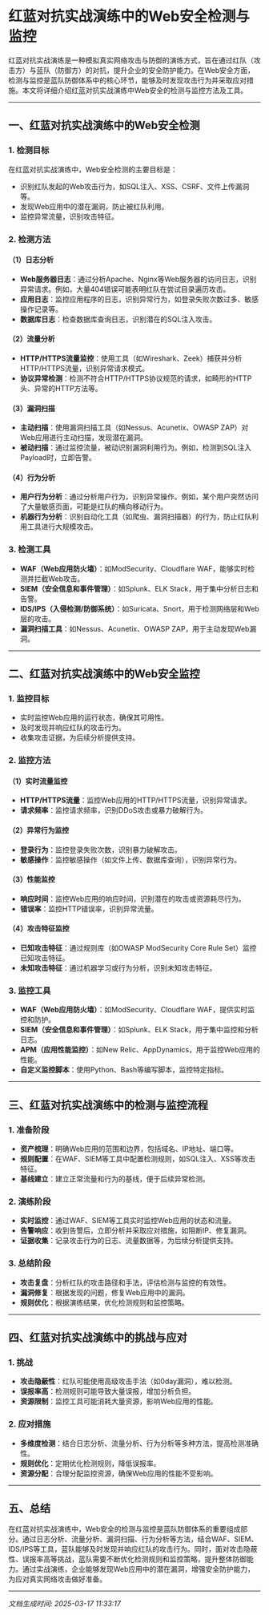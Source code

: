 # 红蓝对抗实战演练中的Web安全检测与监控

红蓝对抗实战演练是一种模拟真实网络攻击与防御的演练方式，旨在通过红队（攻击方）与蓝队（防御方）的对抗，提升企业的安全防护能力。在Web安全方面，检测与监控是蓝队防御体系中的核心环节，能够及时发现攻击行为并采取应对措施。本文将详细介绍红蓝对抗实战演练中Web安全的检测与监控方法及工具。

---

## 一、红蓝对抗实战演练中的Web安全检测

### 1. **检测目标**
在红蓝对抗实战演练中，Web安全检测的主要目标是：
- 识别红队发起的Web攻击行为，如SQL注入、XSS、CSRF、文件上传漏洞等。
- 发现Web应用中的潜在漏洞，防止被红队利用。
- 监控异常流量，识别攻击特征。

### 2. **检测方法**
#### （1）日志分析
- **Web服务器日志**：通过分析Apache、Nginx等Web服务器的访问日志，识别异常请求。例如，大量404错误可能表明红队在尝试目录遍历攻击。
- **应用日志**：监控应用程序的日志，识别异常行为，如登录失败次数过多、敏感操作记录等。
- **数据库日志**：检查数据库查询日志，识别潜在的SQL注入攻击。

#### （2）流量分析
- **HTTP/HTTPS流量监控**：使用工具（如Wireshark、Zeek）捕获并分析HTTP/HTTPS流量，识别异常请求模式。
- **协议异常检测**：检测不符合HTTP/HTTPS协议规范的请求，如畸形的HTTP头、异常的HTTP方法等。

#### （3）漏洞扫描
- **主动扫描**：使用漏洞扫描工具（如Nessus、Acunetix、OWASP ZAP）对Web应用进行主动扫描，发现潜在漏洞。
- **被动扫描**：通过监控流量，被动识别漏洞利用行为。例如，检测到SQL注入Payload时，立即告警。

#### （4）行为分析
- **用户行为分析**：通过分析用户行为，识别异常操作。例如，某个用户突然访问了大量敏感页面，可能是红队的横向移动行为。
- **机器行为分析**：识别自动化工具（如爬虫、漏洞扫描器）的行为，防止红队利用工具进行大规模攻击。

### 3. **检测工具**
- **WAF（Web应用防火墙）**：如ModSecurity、Cloudflare WAF，能够实时检测并拦截Web攻击。
- **SIEM（安全信息和事件管理）**：如Splunk、ELK Stack，用于集中分析日志和告警。
- **IDS/IPS（入侵检测/防御系统）**：如Suricata、Snort，用于检测网络层和Web层的攻击。
- **漏洞扫描工具**：如Nessus、Acunetix、OWASP ZAP，用于主动发现Web漏洞。

---

## 二、红蓝对抗实战演练中的Web安全监控

### 1. **监控目标**
- 实时监控Web应用的运行状态，确保其可用性。
- 及时发现并响应红队的攻击行为。
- 收集攻击证据，为后续分析提供支持。

### 2. **监控方法**
#### （1）实时流量监控
- **HTTP/HTTPS流量**：监控Web应用的HTTP/HTTPS流量，识别异常请求。
- **请求频率**：监控请求频率，识别DDoS攻击或暴力破解行为。

#### （2）异常行为监控
- **登录行为**：监控登录失败次数，识别暴力破解攻击。
- **敏感操作**：监控敏感操作（如文件上传、数据库查询），识别异常行为。

#### （3）性能监控
- **响应时间**：监控Web应用的响应时间，识别潜在的攻击或资源耗尽行为。
- **错误率**：监控HTTP错误率，识别异常流量。

#### （4）攻击特征监控
- **已知攻击特征**：通过规则库（如OWASP ModSecurity Core Rule Set）监控已知攻击特征。
- **未知攻击特征**：通过机器学习或行为分析，识别未知攻击特征。

### 3. **监控工具**
- **WAF（Web应用防火墙）**：如ModSecurity、Cloudflare WAF，提供实时监控和防护。
- **SIEM（安全信息和事件管理）**：如Splunk、ELK Stack，用于集中监控和分析日志。
- **APM（应用性能监控）**：如New Relic、AppDynamics，用于监控Web应用的性能。
- **自定义监控脚本**：使用Python、Bash等编写脚本，监控特定指标。

---

## 三、红蓝对抗实战演练中的检测与监控流程

### 1. **准备阶段**
- **资产梳理**：明确Web应用的范围和边界，包括域名、IP地址、端口等。
- **规则配置**：在WAF、SIEM等工具中配置检测规则，如SQL注入、XSS等攻击特征。
- **基线建立**：建立正常流量和行为的基线，便于后续异常检测。

### 2. **演练阶段**
- **实时监控**：通过WAF、SIEM等工具实时监控Web应用的状态和流量。
- **告警响应**：收到告警后，立即分析并采取应对措施，如阻断IP、修复漏洞。
- **证据收集**：记录攻击行为的日志、流量数据等，为后续分析提供支持。

### 3. **总结阶段**
- **攻击复盘**：分析红队的攻击路径和手法，评估检测与监控的有效性。
- **漏洞修复**：根据发现的问题，修复Web应用中的漏洞。
- **规则优化**：根据演练结果，优化检测规则和监控策略。

---

## 四、红蓝对抗实战演练中的挑战与应对

### 1. **挑战**
- **攻击隐蔽性**：红队可能使用高级攻击手法（如0day漏洞），难以检测。
- **误报率高**：检测规则可能导致大量误报，增加分析负担。
- **资源限制**：监控工具可能消耗大量资源，影响Web应用的性能。

### 2. **应对措施**
- **多维度检测**：结合日志分析、流量分析、行为分析等多种方法，提高检测准确性。
- **规则优化**：定期优化检测规则，降低误报率。
- **资源分配**：合理分配监控资源，确保Web应用的性能不受影响。

---

## 五、总结

在红蓝对抗实战演练中，Web安全的检测与监控是蓝队防御体系的重要组成部分。通过日志分析、流量分析、漏洞扫描、行为分析等方法，结合WAF、SIEM、IDS/IPS等工具，蓝队能够及时发现并响应红队的攻击行为。同时，面对攻击隐蔽性、误报率高等挑战，蓝队需要不断优化检测规则和监控策略，提升整体防御能力。通过实战演练，企业能够发现Web应用中的潜在漏洞，增强安全防护能力，为应对真实网络攻击做好准备。

---

*文档生成时间: 2025-03-17 11:33:17*

